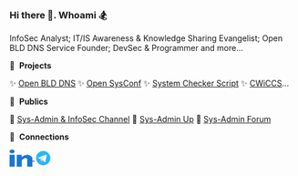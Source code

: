 ### Hi there 👋. Whoami 🏂

InfoSec Analyst; IT/IS Awareness & Knowledge Sharing Evangelist; Open BLD DNS Service Founder; DevSec & Programmer and more...

🌱  &nbsp;**Projects**

✨ [Open BLD DNS](https://lab.sys-adm.in/) ✨ [Open SysConf](https://sysconf.io/) ✨ [System Checker Script](https://system-checks.org/) ✨ [CWiCCS](https://cwiccs.sys-adm.in/)...

🧘  &nbsp;**Publics**

📯 [Sys-Admin & InfoSec Channel](https://t.me/sysadm_in_channel) 📯 [Sys-Admin Up](https://t.me/sysadm_in_up) 📯 [Sys-Admin Forum](https://forum.sys-adm.in/)

🔗  &nbsp;**Connections**
<p align="left">
<a href="https://www.linkedin.com/in/yevgeniy-goncharov/" target="blank">
    <img align="center" src="res/linkedin.svg" alt="m0zgen" height="30" width="40" />
</a>
<!-- <a href="https://stackoverflow.com/users/1928123/m0zgen" target="blank">
    <img align="center" src="res/stackoverflow.svg" alt="user:1928123" height="30" width="40" />
</a> -->
<a href="https://t.me/sysadm_in_channel" target="blank">
    <img align="center" src="res/telegram.gif" alt="Sys-Admin & InfoSec Channel" height="30" />
</a>
</p>

<!--
**m0zgen/m0zgen** is a ✨ _special_ ✨ repository because its `README.md` (this file) appears on your GitHub profile.

Here are some ideas to get you started:

- 🔭 I’m currently working on ...
- 🌱 I’m currently learning ...
- 👯 I’m looking to collaborate on ...
- 🤔 I’m looking for help with ...
- 💬 Ask me about ...
- 📫 How to reach me: ...
- 😄 Pronouns: ...
- ⚡ Fun fact: ...
-->


